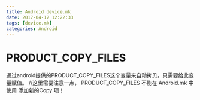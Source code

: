 ```yaml
---
title: Android device.mk
date: 2017-04-12 12:22:33
tags: [device.mk]
categories: Android
---
```



# PRODUCT_COPY_FILES
通过android提供的PRODUCT_COPY_FILES这个变量来自动拷贝，只需要给此变量赋值。   //这里需要注意一点， PRODUCT_COPY_FILES 不能在 Android.mk 中使用 添加新的Copy 项！

 

